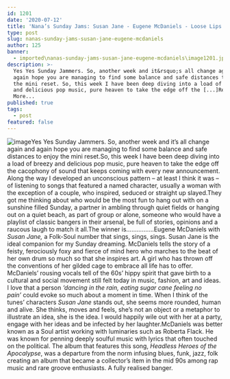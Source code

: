 ```yaml
---
id: 1201
date: '2020-07-12'
title: 'Nana’s Sunday Jams: Susan Jane - Eugene McDaniels - Loose Lips'
type: post
slug: nanas-sunday-jams-susan-jane-eugene-mcdaniels
author: 125
banner:
  - imported\nanas-sunday-jams-susan-jane-eugene-mcdaniels\image1201.jpeg
description: >-
  Yes Yes Sunday Jammers. So, another week and it&rsquo;s all change again and
  again hope you are managing to find some balance and safe distances to enjoy
  the mini reset. So, this week I have been deep diving into a load of breezy
  and delicious pop music, pure heaven to take the edge off the [...]Read
  More...
published: true
tags:
  - post
featured: false
---
```

![image](../imported\nanas-sunday-jams-susan-jane-eugene-mcdaniels\image1201.jpeg)Yes Yes Sunday Jammers. So, another week and it’s all change again and again hope you are managing to find some balance and safe distances to enjoy the mini reset.So, this week I have been deep diving into a load of breezy and delicious pop music, pure heaven to take the edge off the cacophony of sound that keeps coming with every new announcement. Along the way I developed an unconscious pattern – at least I think it was – of listening to songs that featured a named character, usually a woman with the exception of a couple, who inspired, seduced or straight up slayed.They got me thinking about who would be the most fun to hang out with on a sunshine filled Sunday, a partner in ambling through quiet fields or hanging out on a quiet beach, as part of group or alone, someone who would have a playlist of classic bangers in their arsenal, be full of stories, opinions and a raucous laugh to match it all.The winner is…………….Eugene McDaniels with _Susan Jane,_ a Folk-Soul number that sings, sings, sings. Susan Jane is the ideal companion for my Sunday dreaming. McDaniels tells the story of a feisty, ferociously foxy and fierce of mind hero who marches to the beat of her own drum so much so that she inspires art. A girl who has thrown off the conventions of her gilded cage to embrace all life has to offer. McDaniels’ rousing vocals tell of the 60s’ hippy spirit that gave birth to a cultural and social movement still felt today in music, fashion, art and ideas. I love that a person _‘dancing in the rain, eating sugar cane feeling no pain’_ could evoke so much about a moment in time. When I think of the tunes’ characters _Susan Jane_ stands out, she seems more rounded, human and alive. She thinks, moves and feels, she’s not an object or a metaphor to illustrate an idea, she is the idea. I would happily wile out with her at a party, engage with her ideas and be infected by her laughter.McDaniels was better known as a Soul artist working with luminaries such as Roberta Flack. He was known for penning deeply soulful music with lyrics that often touched on the political. The album that features this song, _Headless Heroes of the Apocalypse_, was a departure from the norm infusing blues, funk, jazz, folk creating an album that became a collector’s item in the mid 90s among rap music and rare groove enthusiasts. A fully realised banger.